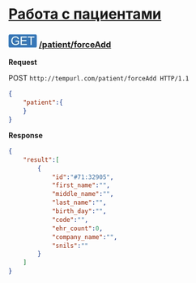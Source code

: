 [Работа с пациентами](../index.md)
==================================

### ![GET](../../../../img/get.png) [/patient/forceAdd](../index.md)

**Request**

POST `http://tempurl.com/patient/forceAdd HTTP/1.1`
```json
{
    "patient":{
    }
}
```

**Response**
```json
{
    "result":[
        {
            "id":"#71:32905",
            "first_name":"",
            "middle_name":"",
            "last_name":"",
            "birth_day":"",
            "code":"",
            "ehr_count":0,
            "company_name":"",
            "snils":""
        }
    ]
}
```